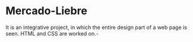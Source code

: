 # Mercado-Liebre
It is an integrative project, in which the entire design part of a web page is seen. HTML and CSS are worked on.-
